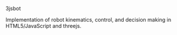 3jsbot

Implementation of robot kinematics, control, and decision making in HTML5/JavaScript and threejs.
